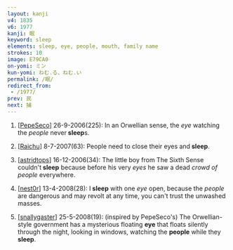 ```yaml
---
layout: kanji
v4: 1835
v6: 1977
kanji: 眠
keyword: sleep
elements: sleep, eye, people, mouth, family name
strokes: 10
image: E79CA0
on-yomi: ミン
kun-yomi: ねむ.る、ねむ.い
permalink: /眠/
redirect_from:
 - /1977/
prev: 民
next: 捕
---
```


1) [<a href="http://kanji.koohii.com/profile/PepeSeco">PepeSeco</a>] 26-9-2006(225): In an Orwellian sense, the <em>eye</em> watching the <em>people</em> never<strong> sleep</strong>s.

2) [<a href="http://kanji.koohii.com/profile/Raichu">Raichu</a>] 8-7-2007(63): People need to close their eyes and<strong> sleep</strong>.

3) [<a href="http://kanji.koohii.com/profile/astridtops">astridtops</a>] 16-12-2006(34): The little boy from The Sixth Sense couldn&#039;t<strong> sleep</strong> because before his very <em>eyes</em> he saw a dead <em>crowd of people</em> everywhere.

4) [<a href="http://kanji.koohii.com/profile/nest0r">nest0r</a>] 13-4-2008(28): I<strong> sleep</strong> with one <em>eye</em> open, because the <em>people</em> are dangerous and may revolt at any time, you can&#039;t trust the unwashed masses.

5) [<a href="http://kanji.koohii.com/profile/snallygaster">snallygaster</a>] 25-5-2008(19): (inspired by PepeSeco&#039;s) The Orwellian-style government has a mysterious floating <strong>eye</strong> that floats silently through the night, looking in windows, watching the <strong>people</strong> while they<strong> sleep</strong>.

